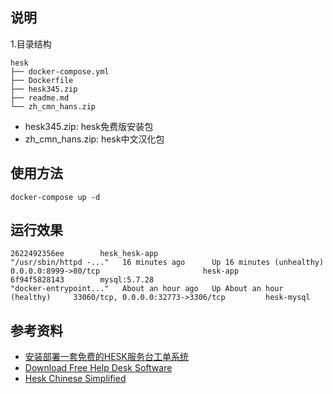 ## 说明
1.目录结构
```
hesk
├── docker-compose.yml
├── Dockerfile
├── hesk345.zip
├── readme.md
└── zh_cmn_hans.zip
```

- hesk345.zip: hesk免费版安装包
- zh_cmn_hans.zip: hesk中文汉化包

## 使用方法
```
docker-compose up -d
```

## 运行效果
```
2622492356ee        hesk_hesk-app                                              "/usr/sbin/httpd -..."   16 minutes ago      Up 16 minutes (unhealthy)      0.0.0.0:8999->80/tcp                       hesk-app
6f94f5828143        mysql:5.7.28                                               "docker-entrypoint..."   About an hour ago   Up About an hour (healthy)     33060/tcp, 0.0.0.0:32773->3306/tcp         hesk-mysql
```

## 参考资料
- [安装部署一套免费的HESK服务台工单系统][1]
- [Download Free Help Desk Software][2]
- [Hesk Chinese Simplified][3]

[1]: https://blog.csdn.net/Junson142099/article/details/112945887
[2]: https://www.hesk.com/download.php
[3]: https://www.hesk.com/language/info.php?tag=zh_cmn_hans

